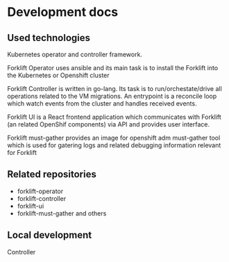 # Development docs

## Used technologies

Kubernetes operator and controller framework.

Forklift Operator uses ansible and its main task is to install the Forklift into the Kubernetes or Openshift cluster

Forklift Controller is written in go-lang. Its task is to run/orchestate/drive all operations related to the VM migrations. An entrypoint is a reconcile loop which watch events from the cluster and handles received events.

Forklift UI is a React frontend application which communicates with Forklift (an related OpenShif components) via API and provides user interface.

Forklift must-gather provides an image for openshift adm must-gather tool which is used for gatering logs and related debugging information relevant for Forklift

## Related repositories

- forklift-operator
- forklift-controller
- forklift-ui
- forklift-must-gather
and others

## Local development

Controller